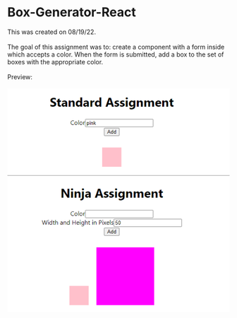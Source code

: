 # Box-Generator-React
This was created on 08/19/22.
<br><br>
The goal of this assignment was to: create a component with a form inside which accepts a color. When the form is submitted, add a box to the set of boxes with the appropriate color. 
<br><br>
Preview:
<br><br>
<img src="https://github.com/Taylor-Klar/Box-Generator-React/blob/main/Box%20Generator.png">
